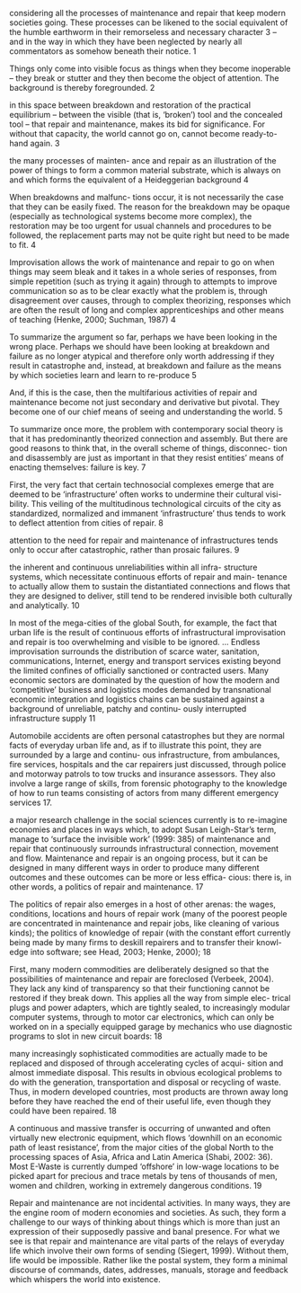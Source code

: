 considering all the processes of maintenance and repair that keep modern societies going. These processes can be likened to the social equivalent of the humble earthworm in their remorseless and necessary character 3 – and in the way in which they have been neglected by nearly all commentators as somehow beneath their notice. 1

Things only come into visible focus as things when they become inoperable – they break or stutter and they then become the object of attention. The background is thereby foregrounded. 2 

in this space between breakdown and restoration of the practical equilibrium – between the visible (that is, ‘broken’) tool and the concealed tool – that repair and maintenance, makes its bid for significance. For without that capacity, the world cannot go on, cannot become ready-to-hand again. 3

the many processes of mainten- ance and repair as an illustration of the power of things to form a common material substrate, which is always on and which forms the equivalent of a Heideggerian background 4 

When breakdowns and malfunc- tions occur, it is not necessarily the case that they can be easily fixed. The reason for the breakdown may be opaque (especially as technological systems become more complex), the restoration may be too urgent for usual channels and procedures to be followed, the replacement parts may not be quite right but need to be made to fit. 4

Improvisation allows the work of maintenance and repair to go on when things may seem bleak and it takes in a whole series of responses, from simple repetition (such as trying it again) through to attempts to improve communication so as to be clear exactly what the problem is, through disagreement over causes, through to complex theorizing, responses which are often the result of long and complex apprenticeships and other means of teaching (Henke, 2000; Suchman, 1987)  4

To summarize the argument so far, perhaps we have been looking in the wrong place. Perhaps we should have been looking at breakdown and failure as no longer atypical and therefore only worth addressing if they result in catastrophe and, instead, at breakdown and failure as the means by which societies learn and learn to re-produce 5

And, if this is the case, then the multifarious activities of repair and maintenance become not just secondary and derivative but pivotal. They become one of our chief means of seeing and understanding the world. 5

To summarize once more, the problem with contemporary social theory is that it has predominantly theorized connection and assembly. But there are good reasons to think that, in the overall scheme of things, disconnec- tion and disassembly are just as important in that they resist entities’ means of enacting themselves: failure is key. 7

First, the very fact that certain technosocial complexes emerge that are deemed to be ‘infrastructure’ often works to undermine their cultural visi- bility. This veiling of the multitudinous technological circuits of the city as standardized, normalized and immanent ‘infrastructure’ thus tends to work to deflect attention from cities of repair. 8

attention to the need for repair and maintenance of infrastructures tends only to occur after catastrophic, rather than prosaic failures. 9

the inherent and continuous unreliabilities within all infra- structure systems, which necessitate continuous efforts of repair and main- tenance to actually allow them to sustain the distantiated connections and flows that they are designed to deliver, still tend to be rendered invisible both culturally and analytically. 10 

In most of the mega-cities of the global South, for example, the fact that urban life is the result of continuous efforts of infrastructural improvisation and repair is too overwhelming and visible to be ignored. ... Endless improvisation surrounds the distribution of scarce water, sanitation, communications, Internet, energy and transport services existing beyond the limited confines of officially sanctioned or contracted users. Many economic sectors are dominated by the question of how the modern and ‘competitive’ business and logistics modes demanded by transnational economic integration and logistics chains can be sustained against a background of unreliable, patchy and continu-
ously interrupted infrastructure supply 11

Automobile accidents are often personal catastrophes but they are normal facts of everyday urban life and, as if to illustrate this point, they are surrounded by a large and continu- ous infrastructure, from ambulances, fire services, hospitals and the car repairers just discussed, through police and motorway patrols to tow trucks and insurance assessors. They also involve a large range of skills, from forensic photography to the knowledge of how to run teams consisting of actors from many different emergency services 17. 


a major research challenge in the social sciences currently is to re-imagine economies and places in ways which, to adopt Susan Leigh-Star’s term, manage to ‘surface the invisible work’ (1999: 385) of maintenance and repair that continuously surrounds infrastructural connection, movement and flow. Maintenance and repair is an ongoing process, but it can be designed in many different ways in order to produce many different outcomes and these outcomes can be more or less effica- cious: there is, in other words, a politics of repair and maintenance. 17

The politics of repair also emerges in a host of other arenas: the wages, conditions, locations and hours of repair work (many of the poorest people are concentrated in maintenance and repair jobs, like cleaning of various kinds); the politics of knowledge of repair (with the constant effort currently being made by many firms to deskill repairers and to transfer their knowl- edge into software; see Head, 2003; Henke, 2000); 18 

First, many modern commodities are deliberately designed so that the possibilities of maintenance and repair are foreclosed (Verbeek, 2004). They lack any kind of transparency so that their functioning cannot be restored if they break down. This applies all the way from simple elec- trical plugs and power adapters, which are tightly sealed, to increasingly modular computer systems, through to motor car electronics, which can only be worked on in a specially equipped garage by mechanics who use diagnostic programs to slot in new circuit boards: 18

many increasingly sophisticated commodities are actually made to be replaced and disposed of through accelerating cycles of acqui- sition and almost immediate disposal. This results in obvious ecological problems to do with the generation, transportation and disposal or recycling of waste. Thus, in modern developed countries, most products are thrown away long before they have reached the end of their useful life, even though they could have been repaired. 18

A continuous and massive transfer is occurring of unwanted and often virtually new electronic equipment, which flows ‘downhill on an economic path of least resistance’, from the major cities of the global North to the processing spaces of Asia, Africa and Latin America (Shabi, 2002: 36). Most E-Waste is currently dumped ‘offshore’ in low-wage locations to be picked apart for precious and trace metals by tens of thousands of men, women and children, working in extremely dangerous conditions. 19

Repair and maintenance are not incidental activities. In many ways, they are the engine room of modern economies and societies. As such, they form a challenge to our ways of thinking about things which is more than just an expression of their supposedly passive and banal presence. For what we see is that repair and maintenance are vital parts of the relays of everyday life which involve their own forms of sending (Siegert, 1999). Without them, life would be impossible. Rather like the postal system, they form a minimal discourse of commands, dates, addresses, manuals, storage and feedback which whispers the world into existence. 


